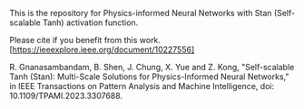 This is the repository for Physics-informed Neural Networks with Stan (Self-scalable Tanh) activation function. 

Please cite if you benefit from this work. [https://ieeexplore.ieee.org/document/10227556]

R. Gnanasambandam, B. Shen, J. Chung, X. Yue and Z. Kong, "Self-scalable Tanh (Stan): Multi-Scale Solutions for Physics-Informed Neural Networks," in IEEE Transactions on Pattern Analysis and Machine Intelligence, doi: 10.1109/TPAMI.2023.3307688.

